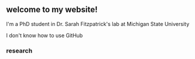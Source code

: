 ## welcome to my website!

I'm a PhD student in Dr. Sarah Fitzpatrick's lab at Michigan State University

I don't know how to use GitHub

### research
